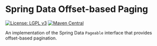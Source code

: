 # Spring Data Offset-based Paging
[![License: LGPL v3](https://img.shields.io/badge/License-LGPL%20v3-blue.svg?style=plastic)](https://www.gnu.org/licenses/lgpl-3.0)
[![Maven Central](https://maven-badges.herokuapp.com/maven-central/com.github.arucard21.simplyrestful/springdata-paging-offset/badge.svg?style=plastic)](https://maven-badges.herokuapp.com/maven-central/com.github.arucard21.simplyrestful/springdata-paging-offset)

An implementation of the Spring Data `Pageable` interface that provides offset-based pagination.
